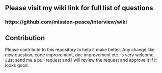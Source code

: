 
<h2>Please visit my wiki link for full list of questions</h3>
<h3>https://github.com/mission-peace/interview/wiki</h3>

<h2> Contribution </h2>
Please contribute to this repository to help it make better. Any change like new question, code improvement, doc improvement etc. is very welcome. Just send me a pull request and I will review the request and approve it if it looks good. 
